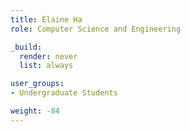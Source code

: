 ```yaml
---
title: Elaine Ha
role: Computer Science and Engineering

_build:
  render: never
  list: always

user_groups:
- Undergraduate Students

weight: -84
---
```


